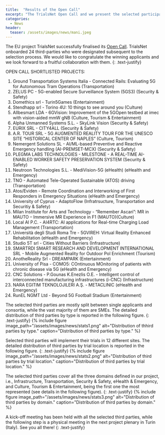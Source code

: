 ```yaml
---
title:  "Results of the Open Call"
excerpt: "The TrialsNet Open Call and we present the selected participants"
categories: 
  - News
header:
  teaser: /assets/images/news/mani.jpeg
---
```


The EU project TrialsNet successfully finalised its [Open Call](https://trialsnet.eu/open-call/). TrialsNet onboarded 24 third-parties who were designated subsequent to the selection process.
We would like to congratulate the winning applicants and we look forward to a fruitful collaboration with them.
{: .text-justify}

OPEN CALL SHORTLISTED PROJECTS:
1. Ground Transportation Systems Italia - Connected Rails: Evaluating 5G for Autonomous Tram Operations (Transportation)
2. ZELUS PC - 5G-enabled Secure Surveillance System (5GS3) (Security & Safety)
3. Domethics srl - Turin5Games (Entertainment)
4. Stendhapp srl - Torino 4U: 10 things to see around you (Culture)
5. Allbesmart LDA - 6GVision: Improvement of the 5GOpen testbed at imec with vision-aided mmW gNB (Culture, Tourism & Entertainment)
6. Alpha Unmanned Systems S.L. - SkyLink Vision (Security & Safety)
7. EURIX SRL - CITY4ALL (Security & Safety)
8. A.R. TOUR SRL - 5G AUGMENTED REALITY TOUR FOR THE UNESCO SITE “HISTORICAL CENTER OF NAPLES” (Culture, Tourism)
9. Nemergent Solutions SL - AI/ML-based Preventive and Reactive Emergency handling  (AI-PREMSET-MCX) (Security & Safety)
10. PLEGMA LABS TECHNOLOGIES - MILESTONE - A REAL-TIME AI-ENABLED WORKER SAFETY PRESERVATION SYSTEM (Security & Safety)
11. Neutroon Technologies S.L. - MediVision-5G (eHealth) (eHealth and Emergency)
12. TNO - Automated Tele-Operated Sustainable (ATOS) driving (Transportation)
13. Atos/Eviden - Remote Coordination and Interworking of First Responders in Emergency Situations (eHealth and Emergency)
14. University of Cyprus - AdaptoFlow (Infratrsucture, Transportation and Securitiy & Safety)
15. Milan Institute for Arts and Technology - “Remember Ascari”: MR in MAUTO – Immersive MR Experience in F1 (MAUTO)(Culture)
16. Local AI P.C. - AI4RTC: AI applications for Real-time Charging Load Management (Transportation)
17. Università degli Studi Roma Tre - 5GVIREH: Virtual Reality Enhanced Rehabilitation (eHealth and Emergency)
18. Studio 5T srl - Cities Without Barriers (Infrastructure)
19. SMARTRDI SMART RESEARCH AND DEVELOPMENT INTERNATIONAL SRL - Mobile Augmented Reality for Outdoor PoI Enrichment (Tourism)
20. AnotheReality Srl - DREAMPARK (Entertainment)
21. University of Pisa - COMO5: COntinuous MOnitoring of patients with chronic disease via 5G (eHealth and Emergency)
22. CNC Solutions - P.Gounas K.Enezlis O.E. - Intelligent control of interconnected manufacturing infrastructures (i-CNC) (Infrastructure)
23. NARA EGITIM TEKNOLOJILERI A.Ş. - METACLINIC (eHealth and Emergency)
24. RunEL NGMT Ltd - Beyond 5G Football Stadium (Entertainment)

The selected third parties are mostly split between single applicants and consortia, while the vast majority of them are SMEs. The detailed distribution of third parties by type is reported in the following figure.
{: .text-justify}
{% include figure image_path="/assets/images/news/stats1.png" alt="Distribution of thhird parties by type." caption="Distribution of third parties by type." %}

Selected third parties will implement their trials in 12 different sites. The detailed distribution of third parties by trial location is reported in the following figure.
{: .text-justify}
{% include figure image_path="/assets/images/news/stats2.png" alt="Distribution of third parties by trial location." caption="Distribution of third parties by trial location." %}

The selected third parties cover all the three domains defined in our project, i.e., Infrastructure, Transportation, Security & Safety, eHealth & Emergency, and Culture, Tourism & Entertainment, being the first one the most represented (see details in the following figure).
{: .text-justify}
{% include figure image_path="/assets/images/news/stats3.png" alt="Distribution of third parties by domain." caption="Distribution of third parties by domain." %}

A kick-off meeting has been held with all the selected third parties, while the following step is a physical meeting in the next project plenary in Turin (Italy).
See you all there!
{: .text-justify}

